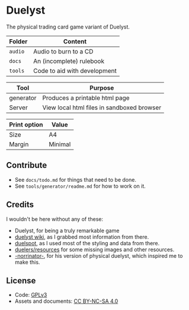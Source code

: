 # Duelyst

The physical trading card game variant of Duelyst.

**Folder** | **Content**
---------- | ---------------------------------------
`audio`    | Audio to burn to a CD
`docs`     | An (incomplete) rulebook
`tools`    | Code to aid with development

**Tool**  | **Purpose**
--------- | ----------------------------------------------
generator | Produces a printable html page
Server    | View local html files in sandboxed browser

**Print option** | **Value**
---------------- | ---------
Size             | A4
Margin           | Minimal

## Contribute

- See `docs/todo.md` for things that need to be done.
- See `tools/generator/readme.md` for how to work on it.

## Credits

I wouldn't be here without any of these:

- Duelyst, for being a truly remarkable game
- [duelyst wiki](https://duelyst.fandom.com/), as I grabbed most information
  from there.
- [duelspot](https://duelspot.com), as I used most of the styling and data from
  there.
- [duelers/resources](https://github.com/Duelers/resources) for some missing
  images and other resources.
- [-norrinator-](https://www.reddit.com/user/-Norrinator-/), for his version of
  physical duelyst, which inspired me to make this.

## License

- Code: [GPLv3](https://www.gnu.org/licenses/gpl-3.0.en.html)
- Assets and documents: [CC BY-NC-SA 4.0](https://creativecommons.org/licenses/by-nc-sa/4.0/legalcode)
